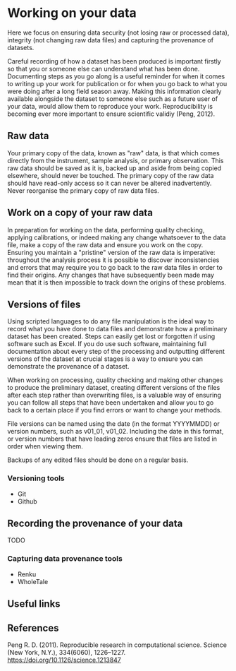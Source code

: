 # Working on your data #

Here we focus on ensuring data security (not losing raw or processed data), integrity (not changing raw data files) and capturing the provenance of datasets. 

Careful recording of how a dataset has been produced is important firstly so that you or someone else can understand what has been done. Documenting steps as you go along is a useful reminder for when it comes to writing up your work for publication or for when you go back to what you were doing after a long field season away. Making this information clearly available alongside the dataset to someone else such as a future user of your data, would allow them to reproduce your work. Reproducibility is becoming ever more important to ensure scientific validiy (Peng, 2012).  

## Raw data ##

Your primary copy of the data, known as "raw" data, is that which comes directly from the instrument, sample analysis, or primary observation. This raw data should be saved as it is, backed up and aside from being copied elsewhere, should never be touched. The primary copy of the raw data should have read-only access so it can never be altered inadvertently. Never reorganise the primary copy of raw data files.

## Work on a copy of your raw data ##

In preparation for working on the data, performing quality checking, applying calibrations, or indeed making any change whatsoever to the data file, make a copy of the raw data and ensure you work on the copy. Ensuring you maintain a "pristine" version of the raw data is imperative: throughout the analysis process it is possible to discover inconsistencies and errors that may require you to go back to the raw data files in order to find their origins. Any changes that have subsequently been made may mean that it is then impossible to track down the origins of these problems.

## Versions of files ##

Using scripted languages to do any file manipulation is the ideal way to record what you have done to data files and demonstrate how a preliminary dataset has been created. Steps can easily get lost or forgotten if using software such as Excel. If you do use such software, maintaining full documentation about every step of the processing and outputting different versions of the dataset at crucial stages is a way to ensure you can demonstrate the provenance of a dataset.

When working on processing, quality checking and making other changes to produce the preliminary dataset, creating different versions of the files after each step rather than overwriting files, is a valuable way of ensuring you can follow all steps that have been undertaken and allow you to go back to a certain place if you find errors or want to change your methods.

File versions can be named using the date (in the format YYYYMMDD) or version numbers, such as v01_01, v01_02. Including the date in this format, or version numbers that have leading zeros ensure that files are listed in order when viewing them.

Backups of any edited files should be done on a regular basis.

### Versioning tools ###

* Git
* Github

## Recording the provenance of your data ##

TODO

### Capturing data provenance tools ###

* Renku
* WholeTale

## Useful links ## 

## References ##

Peng R. D. (2011). Reproducible research in computational science. Science (New York, N.Y.), 334(6060), 1226–1227. https://doi.org/10.1126/science.1213847